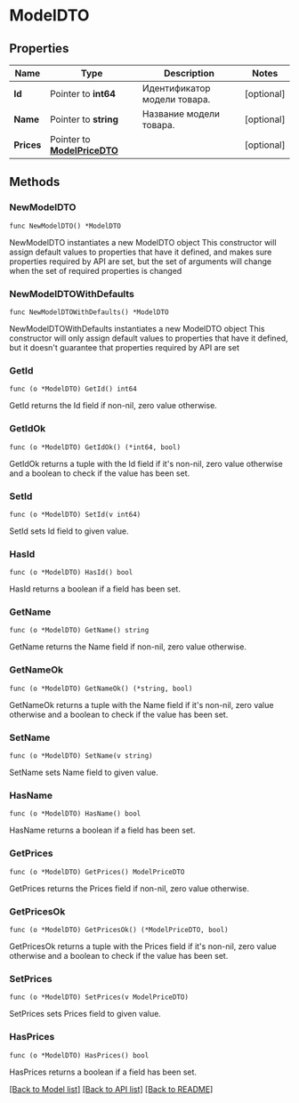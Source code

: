 # ModelDTO

## Properties

Name | Type | Description | Notes
------------ | ------------- | ------------- | -------------
**Id** | Pointer to **int64** | Идентификатор модели товара. | [optional] 
**Name** | Pointer to **string** | Название модели товара. | [optional] 
**Prices** | Pointer to [**ModelPriceDTO**](ModelPriceDTO.md) |  | [optional] 

## Methods

### NewModelDTO

`func NewModelDTO() *ModelDTO`

NewModelDTO instantiates a new ModelDTO object
This constructor will assign default values to properties that have it defined,
and makes sure properties required by API are set, but the set of arguments
will change when the set of required properties is changed

### NewModelDTOWithDefaults

`func NewModelDTOWithDefaults() *ModelDTO`

NewModelDTOWithDefaults instantiates a new ModelDTO object
This constructor will only assign default values to properties that have it defined,
but it doesn't guarantee that properties required by API are set

### GetId

`func (o *ModelDTO) GetId() int64`

GetId returns the Id field if non-nil, zero value otherwise.

### GetIdOk

`func (o *ModelDTO) GetIdOk() (*int64, bool)`

GetIdOk returns a tuple with the Id field if it's non-nil, zero value otherwise
and a boolean to check if the value has been set.

### SetId

`func (o *ModelDTO) SetId(v int64)`

SetId sets Id field to given value.

### HasId

`func (o *ModelDTO) HasId() bool`

HasId returns a boolean if a field has been set.

### GetName

`func (o *ModelDTO) GetName() string`

GetName returns the Name field if non-nil, zero value otherwise.

### GetNameOk

`func (o *ModelDTO) GetNameOk() (*string, bool)`

GetNameOk returns a tuple with the Name field if it's non-nil, zero value otherwise
and a boolean to check if the value has been set.

### SetName

`func (o *ModelDTO) SetName(v string)`

SetName sets Name field to given value.

### HasName

`func (o *ModelDTO) HasName() bool`

HasName returns a boolean if a field has been set.

### GetPrices

`func (o *ModelDTO) GetPrices() ModelPriceDTO`

GetPrices returns the Prices field if non-nil, zero value otherwise.

### GetPricesOk

`func (o *ModelDTO) GetPricesOk() (*ModelPriceDTO, bool)`

GetPricesOk returns a tuple with the Prices field if it's non-nil, zero value otherwise
and a boolean to check if the value has been set.

### SetPrices

`func (o *ModelDTO) SetPrices(v ModelPriceDTO)`

SetPrices sets Prices field to given value.

### HasPrices

`func (o *ModelDTO) HasPrices() bool`

HasPrices returns a boolean if a field has been set.


[[Back to Model list]](../README.md#documentation-for-models) [[Back to API list]](../README.md#documentation-for-api-endpoints) [[Back to README]](../README.md)


